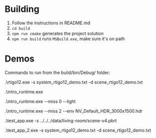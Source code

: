 # Building

1. Follow the instructions in README.md
2. `cd build`
3. `npm run cmake` generates the project solution
4. `npm run build` runs `MSBuild.exe`, make sure it's on path

# Demos

Commands to run from the build/bin/Debug/ folder:

.\rtigo12.exe -s system_rtigo12_demo.txt -d scene_rtigo12_demo.txt

.\intro_runtime.exe

.\intro_runtime.exe --miss 0 --light

.\intro_runtime.exe --miss 2 --env NV_Default_HDR_3000x1500.hdr

.\test_app.exe -s ../../../data/living-room/scene-v4.pbrt

.\test_app_2.exe -s system_rtigo12_demo.txt -d scene_rtigo12_demo.txt